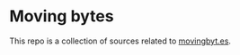 # Moving bytes
This repo is a collection of sources related to [movingbyt.es](https://movingbyt.es).
